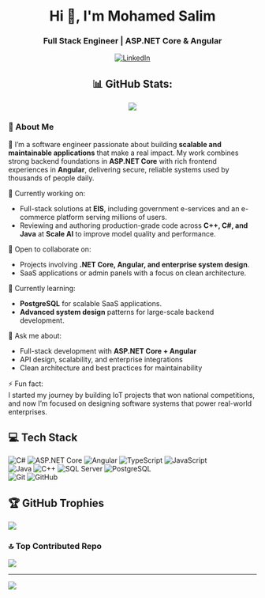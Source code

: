 <h1 align="center">Hi 👋, I'm Mohamed Salim</h1>
<h3 align="center">Full Stack Engineer | ASP.NET Core & Angular</h3>

<div align="center">

[![LinkedIn](https://img.shields.io/badge/LinkedIn-%230077B5.svg?logo=linkedin&logoColor=white)](www.linkedin.com/in/mohamedsalim7)

## 📊 GitHub Stats:
<img src="https://nirzak-streak-stats.vercel.app/?user=Welly0007&theme=radical&hide_border=true" />
</div>

### 👋 About Me  

🚀 I’m a software engineer passionate about building **scalable and maintainable applications** that make a real impact. My work combines strong backend foundations in **ASP.NET Core** with rich frontend experiences in **Angular**, delivering secure, reliable systems used by thousands of people daily.  

🔭 Currently working on:  
- Full-stack solutions at **EIS**, including government e-services and an e-commerce platform serving millions of users.  
- Reviewing and authoring production-grade code across **C++, C#, and Java** at **Scale AI** to improve model quality and performance.  

👯 Open to collaborate on:  
- Projects involving **.NET Core, Angular, and enterprise system design**.  
- SaaS applications or admin panels with a focus on clean architecture.  

🌱 Currently learning:  
- **PostgreSQL** for scalable SaaS applications.  
- **Advanced system design** patterns for large-scale backend development.  

💬 Ask me about:  
- Full-stack development with **ASP.NET Core + Angular**  
- API design, scalability, and enterprise integrations  
- Clean architecture and best practices for maintainability  

⚡ Fun fact:  
I started my journey by building IoT projects that won national competitions, and now I’m focused on designing software systems that power real-world enterprises.  

## 💻 Tech Stack  
![C#](https://img.shields.io/badge/c%23-%23239120.svg?style=for-the-badge&logo=csharp&logoColor=white) 
![ASP.NET Core](https://img.shields.io/badge/ASP.NET%20Core-5C2D91?style=for-the-badge&logo=dotnet&logoColor=white) 
![Angular](https://img.shields.io/badge/angular-%23DD0031.svg?style=for-the-badge&logo=angular&logoColor=white) 
![TypeScript](https://img.shields.io/badge/typescript-%23007ACC.svg?style=for-the-badge&logo=typescript&logoColor=white) 
![JavaScript](https://img.shields.io/badge/javascript-%23323330.svg?style=for-the-badge&logo=javascript&logoColor=%23F7DF1E)  
![Java](https://img.shields.io/badge/java-%23ED8B00.svg?style=for-the-badge&logo=openjdk&logoColor=white) 
![C++](https://img.shields.io/badge/c++-%2300599C.svg?style=for-the-badge&logo=c%2B%2B&logoColor=white) 
![SQL Server](https://img.shields.io/badge/SQL%20Server-CC2927?style=for-the-badge&logo=microsoft-sql-server&logoColor=white) 
![PostgreSQL](https://img.shields.io/badge/postgresql-%23316192.svg?style=for-the-badge&logo=postgresql&logoColor=white)  
![Git](https://img.shields.io/badge/git-%23F05033.svg?style=for-the-badge&logo=git&logoColor=white) 
![GitHub](https://img.shields.io/badge/github-%23121011.svg?style=for-the-badge&logo=github&logoColor=white) 

## 🏆 GitHub Trophies  
![](https://github-profile-trophy.vercel.app/?username=Welly0007&theme=radical&no-frame=true&no-bg=false&margin-w=4)  

### 🔝 Top Contributed Repo  
![](https://github-contributor-stats.vercel.app/api?username=Welly0007&limit=5&theme=dark&combine_all_yearly_contributions=true)  

---  
[![](https://visitcount.itsvg.in/api?id=Welly0007&icon=0&color=0)](https://visitcount.itsvg.in)
